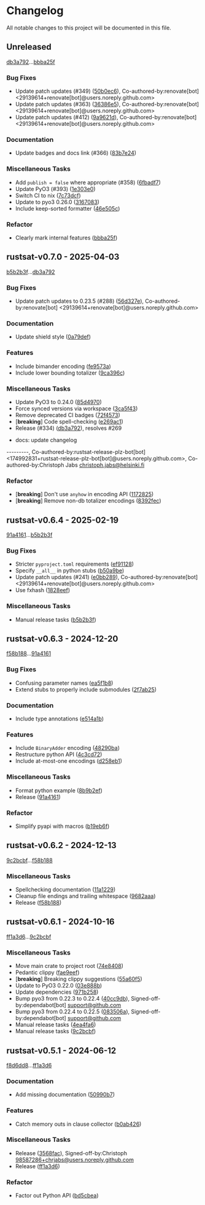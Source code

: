 # Changelog

All notable changes to this project will be documented in this file.

## Unreleased

[db3a792](db3a792c565ef9b032819d484c5236f7dbc446d0)...[bbba25f](bbba25f4fbca47839ca3d0b00ee1a89976ba05f2)

### Bug Fixes

- Update patch updates (#349) ([50b0ec6](50b0ec66dec66610bc21b430a91ae39eade470f9)), Co-authored-by:renovate[bot] <29139614+renovate[bot]@users.noreply.github.com>
- Update patch updates (#363) ([36386e5](36386e5b1f06ef64be3d40a6e36da04c79dc9299)), Co-authored-by:renovate[bot] <29139614+renovate[bot]@users.noreply.github.com>
- Update patch updates (#412) ([9a9621d](9a9621ddde4d9d7c235f1dfcb98ac06e977a315d)), Co-authored-by:renovate[bot] <29139614+renovate[bot]@users.noreply.github.com>

### Documentation

- Update badges and docs link (#366) ([83b7e24](83b7e2423d86ce894d6e53c3b08228bae8ac1175))

### Miscellaneous Tasks

- Add `publish = false` where appropriate (#358) ([6fbadf7](6fbadf7115cc481304f74e9797b690fcf24e7105))
- Update PyO3 (#393) ([1e303e0](1e303e0b9c045b7ec928b847f63c8a0cb49e2af6))
- Switch CI to nix ([7c73dcf](7c73dcfdb7358ed64a1b70442daeb92a6fa39621))
- Update to pyo3 0.26.0 ([3167083](3167083835cd27593339989345429876146c9231))
- Include keep-sorted formatter ([46e505c](46e505cca3e50b7743c47288b2fb2610da3f1952))

### Refactor

- Clearly mark internal features ([bbba25f](bbba25f4fbca47839ca3d0b00ee1a89976ba05f2))

## rustsat-v0.7.0 - 2025-04-03

[b5b2b3f](b5b2b3fd11bbe5f334351f256e01d21041c43605)...[db3a792](db3a792c565ef9b032819d484c5236f7dbc446d0)

### Bug Fixes

- Update patch updates to 0.23.5 (#288) ([56d327e](56d327e1b3973db0a52504efb6bc5a81694a9b89)), Co-authored-by:renovate[bot] <29139614+renovate[bot]@users.noreply.github.com>

### Documentation

- Update shield style ([0a79def](0a79def179185332997d58471153f45cc775ae84))

### Features

- Include bimander encoding ([fe9573a](fe9573acbb3201d1f674431a50dab247132761f3))
- Include lower bounding totalizer ([9ca396c](9ca396c1dfeff295233e4f49a76bdd4b00dbe5d0))

### Miscellaneous Tasks

- Update PyO3 to 0.24.0 ([85d4970](85d4970899b71599300fd72acbe9fb9c02d99a8c))
- Force synced versions via workspace ([3ca5f43](3ca5f43c8843aa61ef584da44c545e79a3d0a067))
- Remove deprecated CI badges ([72f4573](72f4573827bf51d9f3a02b14c92edab68417d905))
- [**breaking**] Code spell-checking ([e269ac1](e269ac17b3d5693081f553e5e7d40ad7959c2d44))
- Release (#334) ([db3a792](db3a792c565ef9b032819d484c5236f7dbc446d0)), resolves #269

* docs: update changelog

---------, Co-authored-by:rustsat-release-plz-bot[bot] <174992831+rustsat-release-plz-bot[bot]@users.noreply.github.com>, Co-authored-by:Christoph Jabs <christoph.jabs@helsinki.fi>

### Refactor

- [**breaking**] Don't use `anyhow` in encoding API ([1172825](117282510d8be4a05940c0913323d5ff8172d1fb))
- [**breaking**] Remove non-db totalizer encodings ([8392fec](8392fec14fb3e9462e270fe229f14dc0c62e0a1b))

## rustsat-v0.6.4 - 2025-02-19

[91a4161](91a4161bc7a7b8f4d4998a46ce51f6449055b214)...[b5b2b3f](b5b2b3fd11bbe5f334351f256e01d21041c43605)

### Bug Fixes

- Stricter `pyproject.toml` requirements ([ef91128](ef911281d1b39214e3720725f58397ac1e4c3b4f))
- Specify `__all__` in python stubs ([b50a9be](b50a9be90324ad3294ea4d49f3ba954220625c2d))
- Update patch updates (#241) ([e0bb289](e0bb2896702d4df14f322a427fe8515e838efdb9)), Co-authored-by:renovate[bot] <29139614+renovate[bot]@users.noreply.github.com>
- Use fxhash ([1828eef](1828eefd4f53e06f1e525e228452b34cb18836fb))

### Miscellaneous Tasks

- Manual release tasks ([b5b2b3f](b5b2b3fd11bbe5f334351f256e01d21041c43605))

## rustsat-v0.6.3 - 2024-12-20

[f58b188](f58b188fa876291f717b919c6b2934f6761da2ce)...[91a4161](91a4161bc7a7b8f4d4998a46ce51f6449055b214)

### Bug Fixes

- Confusing parameter names ([ea5f1b8](ea5f1b8c4086dfc23d918865046fe7e1c7fdbf09))
- Extend stubs to properly include submodules ([2f7ab25](2f7ab25cdf9f0c43152abc372e7cf253fefd9490))

### Documentation

- Include type annotations ([e514a1b](e514a1bb47cec7dfdb0704d08e7bb23aa9bb7ab1))

### Features

- Include `BinaryAdder` encoding ([48290ba](48290ba346cf1e9df06b02699dc05d451ce382cb))
- Restructure python API ([4c3cd72](4c3cd72d82ae30b3c678e9dddaddffccbf7753ba))
- Include at-most-one encodings ([d258eb1](d258eb1749efb133727bb08439fddf7b3906e16c))

### Miscellaneous Tasks

- Format python example ([8b9b2ef](8b9b2efa4f7cd35b0c25bdfdfdea82da414668c9))
- Release ([91a4161](91a4161bc7a7b8f4d4998a46ce51f6449055b214))

### Refactor

- Simplify pyapi with macros ([b19eb6f](b19eb6f4260b051b59adc1aebe5f9bd7c9e49f59))

## rustsat-v0.6.2 - 2024-12-13

[9c2bcbf](9c2bcbfd09b956624cedd8818e127e69f01c4fd3)...[f58b188](f58b188fa876291f717b919c6b2934f6761da2ce)

### Miscellaneous Tasks

- Spellchecking documentation ([11a1229](11a12291fa16fd847baacb8450bc8bb236afee44))
- Cleanup file endings and trailing whitespace ([9682aaa](9682aaa824830d0475a7adaac811e36f787f2e37))
- Release ([f58b188](f58b188fa876291f717b919c6b2934f6761da2ce))

## rustsat-v0.6.1 - 2024-10-16

[ff1a3d6](ff1a3d6fea12e8d16aa97678c72b91f39eabe7bf)...[9c2bcbf](9c2bcbfd09b956624cedd8818e127e69f01c4fd3)

### Miscellaneous Tasks

- Move main crate to project root ([74e8408](74e84085a5f8b6fb84c72416e0c42fa8f750a104))
- Pedantic clippy ([fae9eef](fae9eefdf024ebe05b42e3bdf13d84e8139d07bc))
- [**breaking**] Breaking clippy suggestions ([55a60f5](55a60f538e01c220f061223c18d65fd4836e3fe6))
- Update to PyO3 0.22.0 ([03e888b](03e888bacb4214703be4def8e73a5d1f9e2fce8f))
- Update dependencies ([971b258](971b258d21d96f909230dec86e78bd849ea328ab))
- Bump pyo3 from 0.22.3 to 0.22.4 ([40cc9db](40cc9db0d338cc9db1285fd4bcbf76f3b3f1689c)), Signed-off-by:dependabot[bot] <support@github.com>
- Bump pyo3 from 0.22.4 to 0.22.5 ([083506a](083506afb610580e0f3cb4579680558e0d363b12)), Signed-off-by:dependabot[bot] <support@github.com>
- Manual release tasks ([4ea4fa6](4ea4fa64e36fbed65289f206a19176122e0d896f))
- Manual release tasks ([9c2bcbf](9c2bcbfd09b956624cedd8818e127e69f01c4fd3))

## rustsat-v0.5.1 - 2024-06-12

[f8d6dd8](f8d6dd8b8bd837ece694d2ad89bf2e28bd6966cb)...[ff1a3d6](ff1a3d6fea12e8d16aa97678c72b91f39eabe7bf)

### Documentation

- Add missing documentation ([50990b7](50990b7224bcaef4ecd19823433fd528eb4a0806))

### Features

- Catch memory outs in clause collector ([b0ab426](b0ab426e545c85f11a66b8098c8171d776a95516))

### Miscellaneous Tasks

- Release ([3568fac](3568fac30dc97ece0e4985f73e9e205038cf744e)), Signed-off-by:Christoph <98587286+chrjabs@users.noreply.github.com>
- Release ([ff1a3d6](ff1a3d6fea12e8d16aa97678c72b91f39eabe7bf))

### Refactor

- Factor out Python API ([bd5cbea](bd5cbea23b8d1d9b36956b4d0d3abc97d782eae4))

<!-- generated by git-cliff -->
